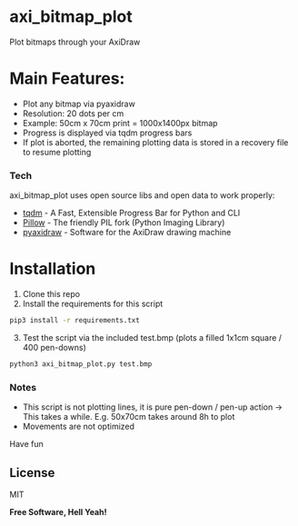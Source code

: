 # axi_bitmap_plot
Plot bitmaps through your AxiDraw

# Main Features:

  - Plot any bitmap via pyaxidraw
  - Resolution: 20 dots per cm
  - Example: 50cm x 70cm print = 1000x1400px bitmap
  - Progress is displayed via tqdm progress bars
  - If plot is aborted, the remaining plotting data is stored in a recovery file to resume plotting

### Tech

axi_bitmap_plot uses open source libs and open data to work properly:

* [tqdm](https://github.com/tqdm/tqdm) - A Fast, Extensible Progress Bar for Python and CLI
* [Pillow](https://github.com/python-pillow/Pillow) - The friendly PIL fork (Python Imaging Library)
* [pyaxidraw](https://github.com/evil-mad/axidraw) - Software for the AxiDraw drawing machine

# Installation
1) Clone this repo
2) Install the requirements for this script
```sh
pip3 install -r requirements.txt
```
3) Test the script via the included test.bmp (plots a filled 1x1cm square / 400 pen-downs)
```sh
python3 axi_bitmap_plot.py test.bmp
```

### Notes

 * This script is not plotting lines, it is pure pen-down / pen-up action -> This takes a while. E.g. 50x70cm takes around 8h to plot
 * Movements are not optimized



Have fun 

License
----

MIT

**Free Software, Hell Yeah!**
